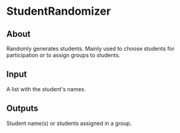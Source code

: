 # StudentRandomizer

## About
Randomly generates students. Mainly used to choose students for participation or to assign groups to students.

## Input
A list with the student's names.
	
## Outputs
Student name(s) or students assigned in a group.
